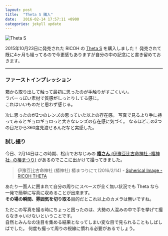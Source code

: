```yaml
---
layout: post
title:  "Theta S 購入"
date:   2016-02-14 17:57:11 +0900
categories: jekyll update
---
```


![Theta S](https://lh3.googleusercontent.com/AgtII_QVqlAdB8hoy3-VjHkIEQQBh7OG8Z2UF9F46q1MgGSgpzGlHzrt91mLY1_yA93OqNm1qB7_aQ=w152-h446-no)  

2015年10月23日に発売された RICOH の [Theta S](https://theta360.com/ja/about/theta/s.html) を購入しました！
発売されて既に4ヶ月も経ってるので今更感もありますが自分の中の記念にと書き留めておきます。

---

### ファーストインプレッション

箱から取り出して触って最初に思ったのが手触りがすごくいい。  
ラバーっぽい素材で質感がしっとりしてる感じ。  
これはいいものだと思わず感じる。

次に思ったのが2つのレンズの思っていた以上の存在感。
写真で見るより手に持ってみるとギョロギョロっと大きなレンズの存在感に気づく。
なるほどこの2つの目だから360度見渡せるんだなと実感した。

### 試し撮り

今日、2月14日はこの時期、松山でおなじみの [**椿さん** (伊豫豆比古命神社 -椿神社- の椿まつり)](http://www.tubaki.or.jp/003/003_02_00.php) があるのでここに出かけて撮ってきました。

<blockquote data-width="500" data-height="375" class="ricoh-theta-spherical-image" >伊豫豆比古命神社 (椿神社) 椿まつりにて(2016/2/14) - <a href="https://theta360.com/s/jKhds3TZtNEUKzTKPXOjS1Q9M" target="_blank">Spherical Image - RICOH THETA</a></blockquote>
<script async src="https://theta360.com/widgets.js" charset="utf-8"></script>

あたり一面人に囲まれて自分の周りにスペースが全く無い状況でも Theta なら一発で簡単に写真に収めることが出来ます。  
**その場の瞬間、雰囲気を切り取る**目的だとこれ以上のカメラは無いですね。  

ただこの写真を撮る時にちょっと困ったのは、大勢の人混みの中で手を挙げて撮らなきゃいけないということです。  
自然とみんなの注目を集める結果となってしまい変な目で見られることもしばしばでした。
何度も撮って周りの視線に慣れる必要があるでしょう。


